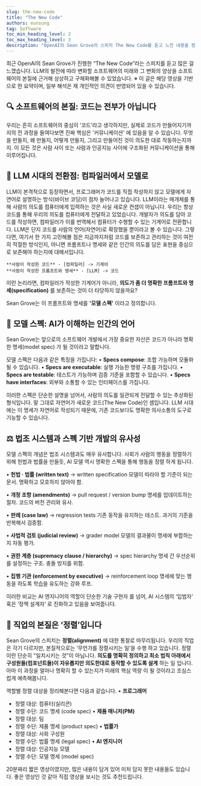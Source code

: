 ```yaml
---
slug: the-new-code
title: "The New Code"
authors: eunsung
tag: Software
toc_min_heading_level: 2
toc_max_heading_level: 3
description: "OpenAI의 Sean Grove의 스피치 The New Code를 듣고 느낀 내용을 정리했습니다. Agent 시대에 새로운 코드의 모습이 어떨지 상상해보는 시간이였습니다."
---
```


최근 OpenAI의 Sean Grove가 진행한 “The New Code”라는 스피치를 듣고 많은 걸 느꼈습니다. LLM의 발전에 따라 변화할 소프트웨어의 미래와 그 변화의 양상을 소프트웨어의 본질에 근거해 상상하고 구체화해볼 수 있었습니다. 
※ 이 글은 해당 영상을 기반으로 한 요약이며, 일부 해석은 제 개인적인 의견이 반영되어 있을 수 있습니다.

## 🔍 소프트웨어의 본질: 코드는 전부가 아닙니다
우리는 흔히 소프트웨어의 중심이 ‘코드’라고 생각하지만, 실제로 코드가 만들어지기까지의 전 과정을 들여다보면 진짜 핵심은 '커뮤니케이션' 에 있음을 알 수 있습니다.
무엇을 만들지, 왜 만들지, 어떻게 만들지, 그리고 만들어진 것이 의도한 대로 작동하는지까지. 이 모든 것은 사람 사이 또는 사람과 인공지능 사이에 구조화된 커뮤니케이션을 통해 이루어집니다. 

## 🤖 LLM 시대의 전환점: 컴파일러에서 모델로
LLM이 본격적으로 등장하면서, 프로그래머가 코드를 직접 작성하지 않고 모델에게 자연어로 설명하는 방식(바이브 코딩)이 점차 늘어나고 있습니다.
LLM이라는 매개체를 통해 사람의 의도를 컴퓨터에게 입력하는 것은 사실 새로운 컨셉이 아닙니다. 우리는 항상 코드를 통해 우리의 의도를 컴퓨터에게 전달하고 있었습니다. 개발자가 의도를 담아 코드를 작성하면, 컴파일러가 이를 번역해서 컴퓨터가 수행할 수 있는 기계어로 전환합니다. LLM은 단지 코드를 사람의 언어(자연어)로 확장했을 뿐이라고 볼 수 있습니다. 그렇다면, 여기서 한 가지 고민해볼 점은 지금까지처럼 코드를 보존하고 관리하는 것이 여전히 적절한 방식인지, 아니면 프롬프트나 명세와 같은 인간의 의도를 담은 표현을 중심으로 보존해야 하는지에 대해서입니다.

```
**사람이 작성한 코드** - [컴파일러] -> 기계어
**사람이 작성한 프롬프트와 명세** - [LLM] -> 코드
```

이런 논리라면, 컴파일러가 작성한 기계어가 아니라, **의도가 좀 더 명확한 프롬프트와 명세(specification)** 를 보존하는 것이 더 타당하지 않을까요?

Sean Grove는 이 프롬프트와 명세를 **'모델 스펙'** 이라고 정의합니다.

## 📄 모델 스펙: AI가 이해하는 인간의 언어
Sean Grove는 앞으로의 소프트웨어 개발에서 가장 중요한 자산은 코드가 아니라 명확한 명세(model spec) 가 될 것이라고 말합니다.

모델 스펙은 다음과 같은 특징을 가집니다:
• **Specs compose**: 조합 가능하며 모듈화될 수 있습니다.
• **Specs are executable**: 실행 가능한 명령 구조를 가집니다.
• **Specs are testable**: 테스트가 가능하며 검증 기준을 포함할 수 있습니다.
• **Specs have interfaces**: 외부와 소통할 수 있는 인터페이스를 가집니다.

이러한 스펙은 단순한 설명을 넘어서, 사람의 의도를 일관되게 전달할 수 있는 추상화된 형식입니다. 말 그대로 자연어가 새로운 코드(The New Code)인 셈입니다.
LLM 시대에는 이 명세가 자연어로 작성되기 때문에, 기존 코드보다도 명확한 의사소통의 도구로 기능할 수 있습니다.

## ⚖️ 법조 시스템과 스펙 기반 개발의 유사성
모델 스펙의 개념은 법조 시스템과도 매우 유사합니다.
사회가 사람의 행동을 정렬하기 위해 헌법과 법률을 만들듯, AI 모델 역시 명확한 스펙을 통해 행동을 정렬 하게 됩니다.

• **헌법 · 법률 (written text)**
 → written specification
 모델이 따라야 할 기준이 되는 문서. 명확하고 모호하지 않아야 함.

• **개정 조항 (amendments)**
 → pull request / version bump
 명세를 업데이트하는 절차. 코드의 버전 관리와 유사.

• **판례 (case law)**
 → regression tests
 기존 동작을 유지하는 테스트. 과거의 기준을 반복해서 검증함.

• **사법적 검토 (judicial review)**
 → grader model
 모델의 결과물이 명세에 부합하는지 자동 평가.

• **권한 계층 (supremacy clause / hierarchy)**
 → spec hierarchy
 명세 간 우선순위를 설정하는 구조. 충돌 방지를 위함.

• **집행 기관 (enforcement by executive)**
 → reinforcement loop
 명세에 맞는 행동을 하도록 학습을 유도하는 강화 루프.

이러한 비교는 AI 엔지니어의 역할이 단순한 기술 구현자 를 넘어, AI 시스템의 ‘입법자’ 혹은 ‘정책 설계자’ 로 진화하고 있음을 보여줍니다.

## 🧭 직업의 본질은 ‘정렬’입니다
Sean Grove의 스피치는 **정렬(alignment)** 에 대한 통찰로 마무리됩니다.
우리의 직업은 각기 다르지만, 본질적으로는 ‘무언가를 정렬시키는 일’을 수행 하고 있습니다. 정렬이란 단순히 "일치시키는 것"이 아닙니다. **의도를 명확히 정의하고 최소 법칙 아래에서 구성원들(컴포넌트들)이 자유롭지만 의도한대로 동작할 수 있도록 설계** 하는 일 입니다. 아마 이 과정을 얼마나 명확히 할 수 있는지가 미래의 핵심 역량 이 될 것이라고 조심스럽게 예측해봅니다.

역할별 정렬 대상을 정리해본다면 다음과 같습니다.
• **프로그래머**
- 정렬 대상: 컴퓨터(실리콘)
- 정렬 수단: 코드 명세 (code spec)
• **제품 매니저(PM)**
- 정렬 대상: 팀
- 정렬 수단: 제품 명세 (product spec)
• **법률가**
- 정렬 대상: 사회 구성원
- 정렬 수단: 법률 명세 (legal spec)
• **AI 엔지니어**
- 정렬 대상: 인공지능 모델
- 정렬 수단: 모델 명세 (model spec)


20분짜리 짧은 영상이였지만, 많은 내용이 담겨 있어 미처 담지 못한 내용들도 있습니다. 좋은 영상인 것 같아 직접 영상을 보시는 것도 추천드립니다.